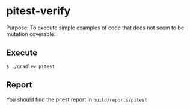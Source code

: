 # pitest-verify
Purpose: To execute simple examples of code that does not seem to be mutation coverable.

## Execute
`$ ./gradlew pitest`

## Report
You should find the pitest report in `build/reports/pitest`